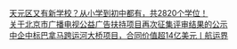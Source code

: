   
[天元区又有新学校？从小学到初中都有，共2820个学位！](http://www.dianyue.me/archives/420/u2egdfqcva42bkeo/)  
[关于北京市广播电视公益广告扶持项目再次征集评审结果的公示](http://www.dianyue.me/archives/872/5gs028atrrmu2ma6/)  
[中企中标巴拿马跨运河大桥项目，合同价值超14亿美元丨航运界](http://www.dianyue.me/archives/317/f9fpetmlj0hi6fhu/)